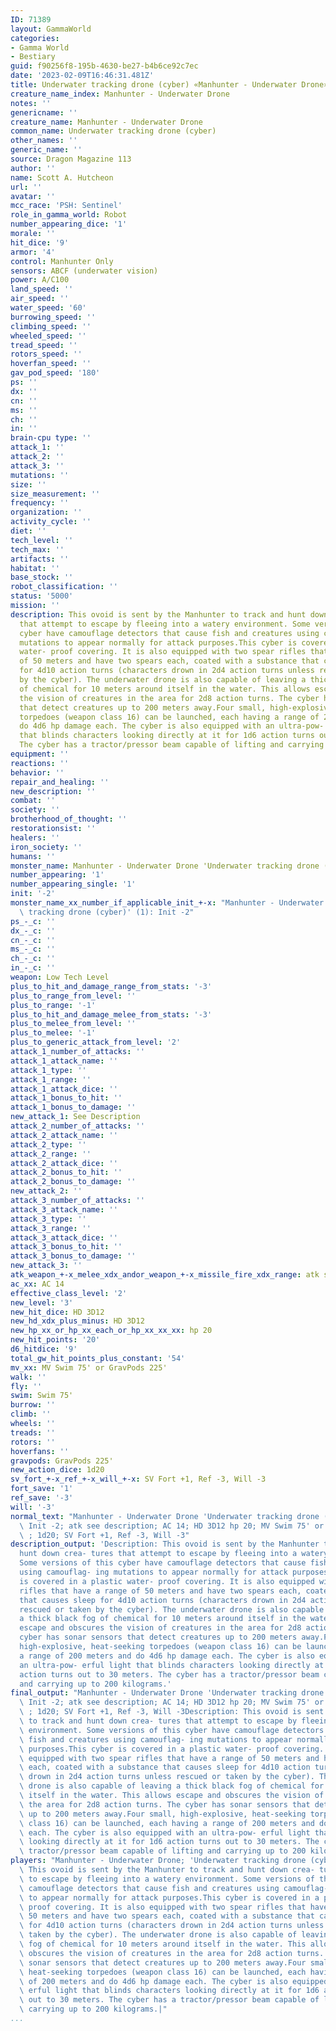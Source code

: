 ```yaml
---
ID: 71389
layout: GammaWorld
categories:
- Gamma World
- Bestiary
guid: f90256f8-195b-4630-be27-b4b6ce92c7ec
date: '2023-02-09T16:46:31.481Z'
title: Underwater tracking drone (cyber) «Manhunter - Underwater Drone»
creature_name_index: Manhunter - Underwater Drone
notes: ''
genericname: ''
creature_name: Manhunter - Underwater Drone
common_name: Underwater tracking drone (cyber)
other_names: ''
generic_name: ''
source: Dragon Magazine 113
author: ''
name: Scott A. Hutcheon
url: ''
avatar: ''
mcc_race: 'PSH: Sentinel'
role_in_gamma_world: Robot
number_appearing_dice: '1'
morale: ''
hit_dice: '9'
armor: '4'
control: Manhunter Only
sensors: ABCF (underwater vision)
power: A/C100
land_speed: ''
air_speed: ''
water_speed: '60'
burrowing_speed: ''
climbing_speed: ''
wheeled_speed: ''
tread_speed: ''
rotors_speed: ''
hoverfan_speed: ''
gav_pod_speed: '180'
ps: ''
dx: ''
cn: ''
ms: ''
ch: ''
in: ''
brain-cpu type: ''
attack_1: ''
attack_2: ''
attack_3: ''
mutations: ''
size: ''
size_measurement: ''
frequency: ''
organization: ''
activity_cycle: ''
diet: ''
tech_level: ''
tech_max: ''
artifacts: ''
habitat: ''
base_stock: ''
robot_classification: ''
status: '5000'
mission: ''
description: This ovoid is sent by the Manhunter to track and hunt down crea- tures
  that attempt to escape by fleeing into a watery environment. Some versions of this
  cyber have camouflage detectors that cause fish and creatures using camouflag- ing
  mutations to appear normally for attack purposes.This cyber is covered in a plastic
  water- proof covering. It is also equipped with two spear rifles that have a range
  of 50 meters and have two spears each, coated with a substance that causes sleep
  for 4d10 action turns (characters drown in 2d4 action turns unless rescued or taken
  by the cyber). The underwater drone is also capable of leaving a thick black fog
  of chemical for 10 meters around itself in the water. This allows escape and obscures
  the vision of creatures in the area for 2d8 action turns. The cyber has sonar sensors
  that detect creatures up to 200 meters away.Four small, high-explosive, heat-seeking
  torpedoes (weapon class 16) can be launched, each having a range of 200 meters and
  do 4d6 hp damage each. The cyber is also equipped with an ultra-pow- erful light
  that blinds characters looking directly at it for 1d6 action turns out to 30 meters.
  The cyber has a tractor/pressor beam capable of lifting and carrying up to 200 kilograms.
equipment: ''
reactions: ''
behavior: ''
repair_and_healing: ''
new_description: ''
combat: ''
society: ''
brotherhood_of_thought: ''
restorationsist: ''
healers: ''
iron_society: ''
humans: ''
monster_name: Manhunter - Underwater Drone 'Underwater tracking drone (cyber)'
number_appearing: '1'
number_appearing_single: '1'
init: '-2'
monster_name_xx_number_if_applicable_init_+-x: "Manhunter - Underwater Drone 'Underwater\
  \ tracking drone (cyber)' (1): Init -2"
ps_-_c: ''
dx_-_c: ''
cn_-_c: ''
ms_-_c: ''
ch_-_c: ''
in_-_c: ''
weapon: Low Tech Level
plus_to_hit_and_damage_range_from_stats: '-3'
plus_to_range_from_level: ''
plus_to_range: '-1'
plus_to_hit_and_damage_melee_from_stats: '-3'
plus_to_melee_from_level: ''
plus_to_melee: '-1'
plus_to_generic_attack_from_level: '2'
attack_1_number_of_attacks: ''
attack_1_attack_name: ''
attack_1_type: ''
attack_1_range: ''
attack_1_attack_dice: ''
attack_1_bonus_to_hit: ''
attack_1_bonus_to_damage: ''
new_attack_1: See Description
attack_2_number_of_attacks: ''
attack_2_attack_name: ''
attack_2_type: ''
attack_2_range: ''
attack_2_attack_dice: ''
attack_2_bonus_to_hit: ''
attack_2_bonus_to_damage: ''
new_attack_2: ''
attack_3_number_of_attacks: ''
attack_3_attack_name: ''
attack_3_type: ''
attack_3_range: ''
attack_3_attack_dice: ''
attack_3_bonus_to_hit: ''
attack_3_bonus_to_damage: ''
new_attack_3: ''
atk_weapon_+-x_melee_xdx_andor_weapon_+-x_missile_fire_xdx_range: atk see description
ac_xx: AC 14
effective_class_level: '2'
new_level: '3'
new_hit_dice: HD 3D12
new_hd_xdx_plus_minus: HD 3D12
new_hp_xx_or_hp_xx_each_or_hp_xx_xx_xx: hp 20
new_hit_points: '20'
d6_hitdice: '9'
total_gw_hit_points_plus_constant: '54'
mv_xx: MV Swim 75' or GravPods 225'
walk: ''
fly: ''
swim: Swim 75'
burrow: ''
climb: ''
wheels: ''
treads: ''
rotors: ''
hoverfans: ''
gravpods: GravPods 225'
new_action_dice: 1d20
sv_fort_+-x_ref_+-x_will_+-x: SV Fort +1, Ref -3, Will -3
fort_save: '1'
ref_save: '-3'
will: '-3'
normal_text: "Manhunter - Underwater Drone 'Underwater tracking drone (cyber)' (1):\
  \ Init -2; atk see description; AC 14; HD 3D12 hp 20; MV Swim 75' or GravPods 225'\
  \ ; 1d20; SV Fort +1, Ref -3, Will -3"
description_output: 'Description: This ovoid is sent by the Manhunter to track and
  hunt down crea- tures that attempt to escape by fleeing into a watery environment.
  Some versions of this cyber have camouflage detectors that cause fish and creatures
  using camouflag- ing mutations to appear normally for attack purposes.This cyber
  is covered in a plastic water- proof covering. It is also equipped with two spear
  rifles that have a range of 50 meters and have two spears each, coated with a substance
  that causes sleep for 4d10 action turns (characters drown in 2d4 action turns unless
  rescued or taken by the cyber). The underwater drone is also capable of leaving
  a thick black fog of chemical for 10 meters around itself in the water. This allows
  escape and obscures the vision of creatures in the area for 2d8 action turns. The
  cyber has sonar sensors that detect creatures up to 200 meters away.Four small,
  high-explosive, heat-seeking torpedoes (weapon class 16) can be launched, each having
  a range of 200 meters and do 4d6 hp damage each. The cyber is also equipped with
  an ultra-pow- erful light that blinds characters looking directly at it for 1d6
  action turns out to 30 meters. The cyber has a tractor/pressor beam capable of lifting
  and carrying up to 200 kilograms.'
final_output: "Manhunter - Underwater Drone 'Underwater tracking drone (cyber)' (1):\
  \ Init -2; atk see description; AC 14; HD 3D12 hp 20; MV Swim 75' or GravPods 225'\
  \ ; 1d20; SV Fort +1, Ref -3, Will -3Description: This ovoid is sent by the Manhunter\
  \ to track and hunt down crea- tures that attempt to escape by fleeing into a watery\
  \ environment. Some versions of this cyber have camouflage detectors that cause\
  \ fish and creatures using camouflag- ing mutations to appear normally for attack\
  \ purposes.This cyber is covered in a plastic water- proof covering. It is also\
  \ equipped with two spear rifles that have a range of 50 meters and have two spears\
  \ each, coated with a substance that causes sleep for 4d10 action turns (characters\
  \ drown in 2d4 action turns unless rescued or taken by the cyber). The underwater\
  \ drone is also capable of leaving a thick black fog of chemical for 10 meters around\
  \ itself in the water. This allows escape and obscures the vision of creatures in\
  \ the area for 2d8 action turns. The cyber has sonar sensors that detect creatures\
  \ up to 200 meters away.Four small, high-explosive, heat-seeking torpedoes (weapon\
  \ class 16) can be launched, each having a range of 200 meters and do 4d6 hp damage\
  \ each. The cyber is also equipped with an ultra-pow- erful light that blinds characters\
  \ looking directly at it for 1d6 action turns out to 30 meters. The cyber has a\
  \ tractor/pressor beam capable of lifting and carrying up to 200 kilograms."
players: "Manhunter - Underwater Drone; 'Underwater tracking drone (cyber)';Description:\
  \ This ovoid is sent by the Manhunter to track and hunt down crea- tures that attempt\
  \ to escape by fleeing into a watery environment. Some versions of this cyber have\
  \ camouflage detectors that cause fish and creatures using camouflag- ing mutations\
  \ to appear normally for attack purposes.This cyber is covered in a plastic water-\
  \ proof covering. It is also equipped with two spear rifles that have a range of\
  \ 50 meters and have two spears each, coated with a substance that causes sleep\
  \ for 4d10 action turns (characters drown in 2d4 action turns unless rescued or\
  \ taken by the cyber). The underwater drone is also capable of leaving a thick black\
  \ fog of chemical for 10 meters around itself in the water. This allows escape and\
  \ obscures the vision of creatures in the area for 2d8 action turns. The cyber has\
  \ sonar sensors that detect creatures up to 200 meters away.Four small, high-explosive,\
  \ heat-seeking torpedoes (weapon class 16) can be launched, each having a range\
  \ of 200 meters and do 4d6 hp damage each. The cyber is also equipped with an ultra-pow-\
  \ erful light that blinds characters looking directly at it for 1d6 action turns\
  \ out to 30 meters. The cyber has a tractor/pressor beam capable of lifting and\
  \ carrying up to 200 kilograms.|"
...
```

